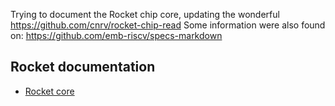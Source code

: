 Trying to document the Rocket chip core, updating the wonderful https://github.com/cnrv/rocket-chip-read
Some information were also found on: https://github.com/emb-riscv/specs-markdown

## Rocket documentation
- [Rocket core](rocket)
